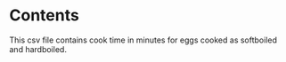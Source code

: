 # Contents
This csv file contains cook time in minutes for eggs cooked as softboiled  and hardboiled. 
